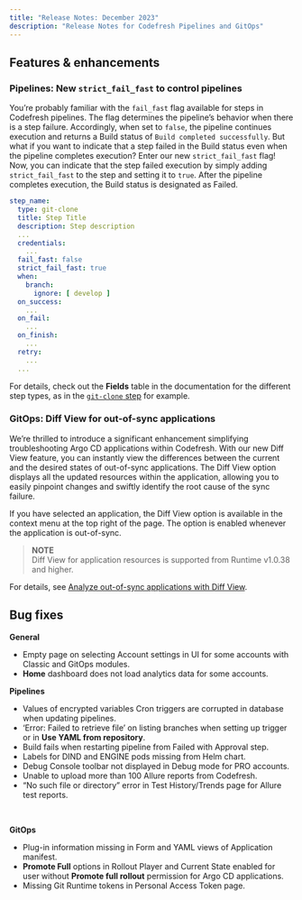 ```yaml
---
title: "Release Notes: December 2023"
description: "Release Notes for Codefresh Pipelines and GitOps"
---
```


## Features & enhancements


### Pipelines: New `strict_fail_fast` to control pipelines
You’re probably familiar with the `fail_fast` flag available for steps in Codefresh pipelines. The flag determines the pipeline’s behavior when there is a step failure. Accordingly, when set to `false`, the pipeline continues execution and returns a Build status of `Build completed successfully`.
But what if you want to indicate that a step failed in the Build status even when the pipeline completes execution? Enter our new `strict_fail_fast` flag! Now, you can indicate that the step failed execution by simply adding `strict_fail_fast` to the step and setting it to `true`. After the pipeline completes execution, the Build status is designated as Failed.

```yaml
step_name:
  type: git-clone
  title: Step Title
  description: Step description
  ...
  credentials:
    ...
  fail_fast: false
  strict_fail_fast: true
  when:
    branch:
      ignore: [ develop ]
  on_success:
    ...
  on_fail:
    ...
  on_finish:
    ...
  retry:
    ...  
  ...
```
For details, check out the **Fields** table in the documentation for the different step types, as in the [`git-clone` step]({{site.baseurl}}/docs/pipelines/steps/git-clone/) for example. 



### GitOps: Diff View for out-of-sync applications
We’re thrilled to introduce a significant enhancement simplifying troubleshooting Argo CD applications within Codefresh.
With our new Diff View feature, you can instantly view the differences between the current and the desired states of out-of-sync applications.
The Diff View option displays all the updated resources within the application, allowing you to easily pinpoint changes and swiftly identify the root cause of the sync failure.

If you have selected an application, the Diff View option is available in the context menu at the top right of the page. The option is enabled whenever the application is out-of-sync. 

>**NOTE**  
Diff View for application resources is supported from Runtime v1.0.38 and higher. <!--- To enable this feature, you need to turn on the `appDiffView` feature flag.  -->

For details, see [Analyze out-of-sync applications with Diff View]({{site.baseurl}}/docs/deployments/gitops/monitor-applications/#analyze-out-of-sync-applications-in-diff-view).

## Bug fixes

**General**  
* Empty page on selecting Account settings in UI for some accounts with Classic and GitOps modules. 
* **Home** dashboard does not load analytics data for some accounts. 

**Pipelines**  
* Values of encrypted variables Cron triggers are corrupted in database when updating pipelines.
* ‘Error: Failed to retrieve file’ on listing branches when setting up trigger or in **Use YAML from repository**. 
* Build fails when restarting pipeline from Failed with Approval step.
* Labels for DIND and ENGINE pods missing from Helm chart. 
* Debug Console toolbar not displayed in Debug mode for PRO accounts. 
* Unable to upload more than 100 Allure reports from Codefresh.
* “No such file or directory” error in Test History/Trends page for Allure test reports. 


<br>

**GitOps**  
* Plug-in information missing in Form and YAML views of Application manifest. 
* **Promote Full** options in Rollout Player and Current State enabled for user without **Promote full rollout** permission for Argo CD applications.
* Missing Git Runtime tokens in Personal Access Token page.





